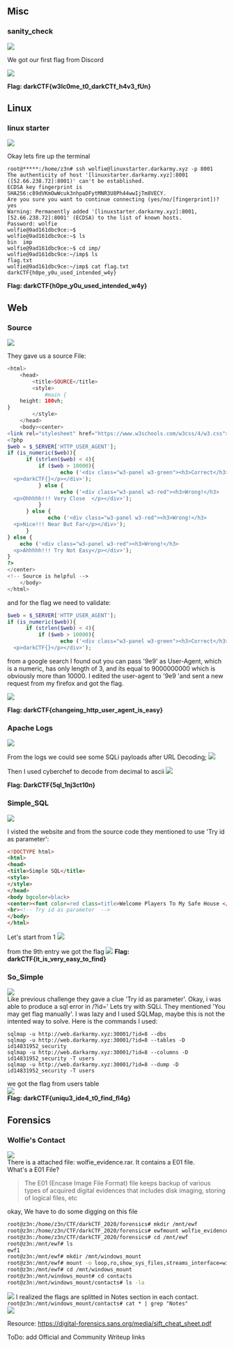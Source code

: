 ## Misc

### sanity_check
![](img/sanity_check02.png)

We got our first flag from Discord

![](img/sanity_check.png)

**Flag: darkCTF{w3lc0me_t0_darkCTf_h4v3_fUn}**

## Linux
### linux starter
![](img/linux_starter.png)

Okay lets fire up the terminal

```shell
root@*****:/home/z3n# ssh wolfie@linuxstarter.darkarmy.xyz -p 8001                                                  
The authenticity of host '[linuxstarter.darkarmy.xyz]:8001 ([52.66.238.72]:8001)' can't be established.                 
ECDSA key fingerprint is SHA256:c89dVKmOwWcuk3nhpaDFytMNR3U8Ph44wwIjTm8VECY.                                            
Are you sure you want to continue connecting (yes/no/[fingerprint])? yes                                                
Warning: Permanently added '[linuxstarter.darkarmy.xyz]:8001,[52.66.238.72]:8001' (ECDSA) to the list of known hosts.   
Password: wolfie
wolfie@9ad161dbc9ce:~$
wolfie@9ad161dbc9ce:~$ ls
bin  imp                                                                                                                
wolfie@9ad161dbc9ce:~$ cd imp/
wolfie@9ad161dbc9ce:~/imp$ ls
flag.txt                                                                                                                
wolfie@9ad161dbc9ce:~/imp$ cat flag.txt                                                                                 
darkCTF{h0pe_y0u_used_intended_w4y}                                                                                     
```
**Flag: darkCTF{h0pe_y0u_used_intended_w4y}**

## Web
### Source
![](img/source00.png)

They gave us a source File:
```php
<html>
    <head>
        <title>SOURCE</title>
        <style>
            #main {
    height: 100vh;
}
        </style>
    </head>
    <body><center>
<link rel="stylesheet" href="https://www.w3schools.com/w3css/4/w3.css">
<?php
$web = $_SERVER['HTTP_USER_AGENT'];
if (is_numeric($web)){
      if (strlen($web) < 4){
          if ($web > 10000){
                 echo ('<div class="w3-panel w3-green"><h3>Correct</h3>
  <p>darkCTF{}</p></div>');
          } else {
                 echo ('<div class="w3-panel w3-red"><h3>Wrong!</h3>
  <p>Ohhhhh!!! Very Close  </p></div>');
          }
      } else {
             echo ('<div class="w3-panel w3-red"><h3>Wrong!</h3>
  <p>Nice!!! Near But Far</p></div>');
      }
} else {
    echo ('<div class="w3-panel w3-red"><h3>Wrong!</h3>
  <p>Ahhhhh!!! Try Not Easy</p></div>');
}
?>
</center>
<!-- Source is helpful -->
    </body>
</html>
```
and for the flag we need to validate:
```php
$web = $_SERVER['HTTP_USER_AGENT'];
if (is_numeric($web)){
      if (strlen($web) < 4){
          if ($web > 10000){
                 echo ('<div class="w3-panel w3-green"><h3>Correct</h3>
  <p>darkCTF{}</p></div>');
```
from a google search I found out you can pass '9e9' as User-Agent, which is a numeric, has only length of 3, and its equal to 9000000000 which is obviously more than 10000.
I edited the user-agent to '9e9 'and sent a new request from my firefox and got the flag.

![](img/source01.png)

**Flag: darkCTF{changeing_http_user_agent_is_easy}**


### Apache Logs
![](img/apache_logs.png)

From the logs we could see some SQLi payloads
after URL Decoding;
![](img/apache_logs01.png)

Then I used cyberchef to decode from decimal to ascii
![](img/apache_logs02.png)

**Flag: DarkCTF{5ql_1nj3ct10n}**


### Simple_SQL
![](img/simple_sql00.png)

I visted the website and from the source code they mentioned to use 'Try id as parameter':
```html
<!DOCTYPE html>
<html>
<head>
<title>Simple SQL</title>
<style>
</style>
</head>
<body bgcolor=black>
<center><font color=red class=title>Welcome Players To My Safe House </font></center> <br>
<br><!-- Try id as parameter  --> 
</body>
</html>
```
Let's start from 1
![](img/simple_sql01.png)

from the 9th entry we got the flag
![](img/simple_sql.png)
**Flag: darkCTF{it_is_very_easy_to_find}**

### So_Simple
![](img/so_simple.png)  
Like previous challenge they gave a clue 'Try id as parameter'.
Okay, i was able to produce a sql error in /?id='
Lets try with SQLi. They mentioned 'You may get flag manually'. I was lazy and I used SQLMap, maybe this is not the intented way to solve.
Here is the commands I used:
```shell
sqlmap -u http://web.darkarmy.xyz:30001/?id=8 --dbs
sqlmap -u http://web.darkarmy.xyz:30001/?id=8 --tables -D id14831952_security
sqlmap -u http://web.darkarmy.xyz:30001/?id=8 --columns -D id14831952_security -T users
sqlmap -u http://web.darkarmy.xyz:30001/?id=8 --dump -D id14831952_security -T users
```
we got the flag from users table  
![](img/so_simple01.png)  
**Flag: darkCTF{uniqu3_ide4_t0_find_fl4g}**

## Forensics
### Wolfie's Contact
![](img/contact00.png)  
There is a attached file: wolfie_evidence.rar. It contains a E01 file.  
What's a E01 File?
> The E01 (Encase Image File Format) file keeps backup of various types of acquired digital evidences that includes disk imaging, storing of logical files, etc

okay, We have to do some digging on this file
```bash
root@z3n:/home/z3n/CTF/darkCTF_2020/forensics# mkdir /mnt/ewf
root@z3n:/home/z3n/CTF/darkCTF_2020/forensics# ewfmount wolfie_evidence.E01 /mnt/ewf
root@z3n:/home/z3n/CTF/darkCTF_2020/forensics# cd /mnt/ewf
root@z3n:/mnt/ewf# ls
ewf1
root@z3n:/mnt/ewf# mkdir /mnt/windows_mount
root@z3n:/mnt/ewf# mount -o loop,ro,show_sys_files,streams_interface=windows /mnt/ewf/ewf1 /mnt/windows_mount
root@z3n:/mnt/ewf# cd /mnt/windows_mount
root@z3n:/mnt/windows_mount# cd contacts
root@z3n:/mnt/windows_mount/contacts# ls -la
```
![](img/contact01.png)
I realized the flags are splitted in Notes section in each contact.  
```root@z3n:/mnt/windows_mount/contacts# cat * | grep "Notes"```  
![](img/contact02.png)

Resource: https://digital-forensics.sans.org/media/sift_cheat_sheet.pdf



ToDo: add Official and Community Writeup links
